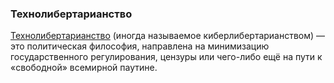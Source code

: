 ### Технолибертарианство
[Технолибертарианство](https://ru.wikipedia.org/wiki/%D0%A2%D0%B5%D1%85%D0%BD%D0%BE%D0%BB%D0%B8%D0%B1%D0%B5%D1%80%D1%82%D0%B0%D1%80%D0%B8%D0%B0%D0%BD%D1%81%D1%82%D0%B2%D0%BE) (иногда называемое киберлибертарианством) — это политическая философия, направлена ​​на минимизацию государственного регулирования, цензуры или чего-либо ещё на пути к «свободной» всемирной паутине.
